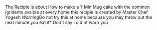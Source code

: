 
The Recipie is about How to make a 1-Min Mug cake with the common igridents avaible at every home this recipie is created by Master Chef Yogesh *Warning*Do not try this at home because you may throw out the next minute you eat it*
Don't say i did'nt warn you
